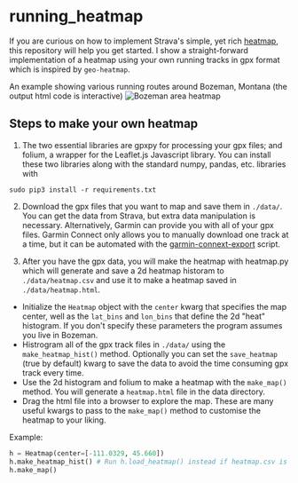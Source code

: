 # running_heatmap
If you are curious on how to implement Strava's simple, yet rich [heatmap](www.strava.com/heatmap), this repository will help you get started. I show a straight-forward implementation of a heatmap using your own running tracks in gpx format which is inspired by ```geo-heatmap```. 

An example showing various running routes around Bozeman, Montana (the output html code is interactive)
![Bozeman area heatmap](https://github.com/mshumko/running_heatmap/blob/master/images/heatmap_1.jpg)


## Steps to make your own heatmap
1. The two essential libraries are gpxpy for processing your gpx files; and folium, a wrapper for the Leaflet.js Javascript library. You can install these two libraries along with the standard numpy, pandas, etc. libraries with

```sudo pip3 install -r requirements.txt ```

2. Download the gpx files that you want to map and save them in ```./data/```. You can get the data from Strava, but extra data manipulation is necessary. Alternatively, Garmin can provide you with all of your gpx files. Garmin Connect only allows you to manually download one track at a time, but it can be automated with the [garmin-connext-export](https://github.com/pe-st/garmin-connect-export) script. 

3. After you have the gpx data, you will make the heatmap with heatmap.py which will generate and save a 2d heatmap historam to  ```./data/heatmap.csv``` and use it to make a heatmap saved in ```./data/heatmap.html```. 

 - Initialize the ```Heatmap``` object with the ```center``` kwarg that specifies the map center, well as the ```lat_bins``` and ```lon_bins``` that define the 2d "heat" histogram. If you don't specify these parameters the program assumes you live in Bozeman.
 - Histrogram all of the gpx track files in ```./data/``` using the ```make_heatmap_hist()``` method. Optionally you can set the ```save_heatmap``` (true by default) kwarg to save the data to avoid the time consuming gpx track every time. 
 - Use the 2d histogram and folium to make a heatmap with the ```make_map()``` method. You will generate a ```heatmap.html``` file in the data directory.
 - Drag the html file into a browser to explore the map. These are many useful kwargs to pass to the ```make_map()``` method to customise the heatmap to your liking.

Example:
```python
h = Heatmap(center=[-111.0329, 45.660])
h.make_heatmap_hist() # Run h.load_heatmap() instead if heatmap.csv is generated. 
h.make_map()
```